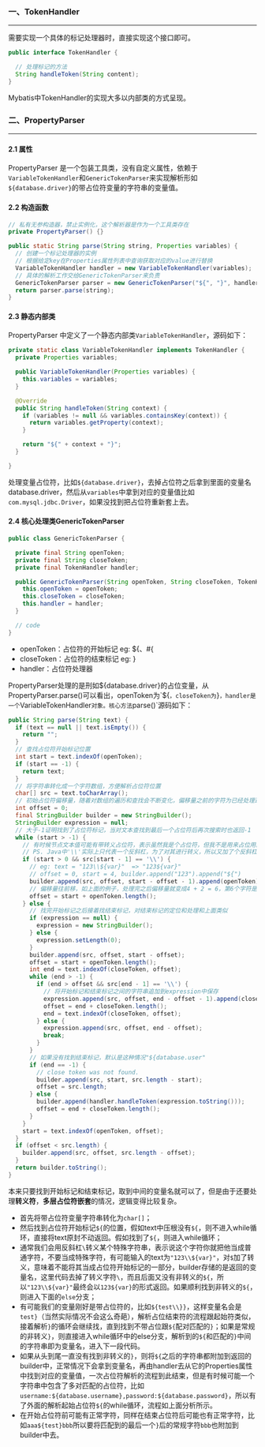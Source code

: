 ### 一、TokenHandler

---

需要实现一个具体的标记处理器时，直接实现这个接口即可。

```java
public interface TokenHandler {

  // 处理标记的方法
  String handleToken(String content);
}
```

Mybatis中TokenHandler的实现大多以内部类的方式呈现。



### 二、PropertyParser

---

#### 2.1 属性

PropertyParser 是一个包装工具类，没有自定义属性，依赖于`VariableTokenHandler`和`GenericTokenParser`来实现解析形如`${database.driver}`的带占位符变量的字符串的变量值。

#### 2.2 构造函数

```java
// 私有无参构造器，禁止实例化，这个解析器是作为一个工具类存在
private PropertyParser() {}

public static String parse(String string, Properties variables) {
  // 创建一个标记处理器的实例
  // 根据给定key在Properties属性列表中查询获取对应的value进行替换
  VariableTokenHandler handler = new VariableTokenHandler(variables);
  // 具体的解析工作交给GenericTokenParser来负责
  GenericTokenParser parser = new GenericTokenParser("${", "}", handler);
  return parser.parse(string);
}
```

#### 2.3 静态内部类

PropertyParser 中定义了一个静态内部类`VariableTokenHandler`，源码如下：

```java
private static class VariableTokenHandler implements TokenHandler {
  private Properties variables;

  public VariableTokenHandler(Properties variables) {
    this.variables = variables;
  }

  @Override
  public String handleToken(String context) {
    if (variables != null && variables.containsKey(context)) {
      return variables.getProperty(context);
    }

    return "${" + context + "}";
  }

}
```

处理变量占位符，比如`${database.driver}`，去掉占位符之后拿到里面的变量名database.driver，然后从`variables`中拿到对应的变量值比如`com.mysql.jdbc.Driver`，如果没找到把占位符重新套上去。

#### 2.4 核心处理类GenericTokenParser

```java
public class GenericTokenParser {

  private final String openToken;
  private final String closeToken;
  private final TokenHandler handler;

  public GenericTokenParser(String openToken, String closeToken, TokenHandler handler) {
    this.openToken = openToken;     
    this.closeToken = closeToken;
    this.handler = handler;
  }

  // code
}
```

- openToken：占位符的开始标记 eg: ${、#{
- closeToken：占位符的结束标记 eg: }
- handler：占位符处理器

PropertyParser处理的是刑如${database.driver}的占位变量，从PropertyParser.parse()可以看出，openToken为`${`，closeToken为`}`，handler是一个`VariableTokenHandler`对象。核心方法`parse()`源码如下：

```java
public String parse(String text) {
  if (text == null || text.isEmpty()) {
    return "";
  }
  // 查找占位符开始标记位置
  int start = text.indexOf(openToken);
  if (start == -1) {
    return text;
  }
  // 将字符串转化成一个字符数组，方便解析占位符位置
  char[] src = text.toCharArray();
  // 初始占位符偏移量，随着对数组的遍历和查找会不断变化，偏移量之前的字符为已经处理过的数据
  int offset = 0;
  final StringBuilder builder = new StringBuilder();
  StringBuilder expression = null;
  // 大于-1证明找到了占位符标记，当对文本查找到最后一个占位符后再次搜索时也返回-1
  while (start > -1) {
    // 有时候节点文本值可能有带转义占位符，表示虽然我是个占位符，但我不是用来占位用的，eg: \\${ 表示普通的"${"
    // PS. Java中'\\'实际上只代表一个反斜杠，为了对其进行转义，所以又加了个反斜杠
    if (start > 0 && src[start - 1] == '\\') {
      // eg: text = "123\\${var}"  => "123${var}"
      // offset = 0, start = 4, builder.append("123").append("${")
      builder.append(src, offset, start - offset - 1).append(openToken);
      // 偏移量往前移，如上面的例子，处理完之后偏移量就变成4 + 2 = 6，第6个字符是'v'
      offset = start + openToken.length();
    } else {
      // 找完开始标记之后接着找结束标记，对结束标记的定位和处理和上面类似
      if (expression == null) {
        expression = new StringBuilder();
      } else {
        expression.setLength(0);
      }
      builder.append(src, offset, start - offset);
      offset = start + openToken.length();
      int end = text.indexOf(closeToken, offset);
      while (end > -1) {
        if (end > offset && src[end - 1] == '\\') {
          // 将开始标记和结束标记之间的字符串追加到expression中保存
          expression.append(src, offset, end - offset - 1).append(closeToken);
          offset = end + closeToken.length();
          end = text.indexOf(closeToken, offset);
        } else {
          expression.append(src, offset, end - offset);
          break;
        }
      }
      // 如果没有找到结束标记，默认是这种情况"${database.user"
      if (end == -1) {
        // close token was not found.
        builder.append(src, start, src.length - start);
        offset = src.length;
      } else {
        builder.append(handler.handleToken(expression.toString()));
        offset = end + closeToken.length();
      }
    }
    start = text.indexOf(openToken, offset);
  }
  if (offset < src.length) {
    builder.append(src, offset, src.length - offset);
  }
  return builder.toString();
}
```

本来只要找到开始标记和结束标记，取到中间的变量名就可以了，但是由于还要处理**转义符**，**多层占位符嵌套**的情况，逻辑变得比较复杂。

- 首先将带占位符变量字符串转化为`char[]`；
- 然后找到占位符开始标记`${`的位置，假如text中压根没有`${`，则不进入while循环，直接将text原封不动返回。假如找到了`${`，则进入while循环；
- 通常我们会用反斜杠`\`转义某个特殊字符串，表示说这个字符你就把他当成普通字符，不要当成特殊字符，有可能输入的text为`"123\\${var}"`，对`$`加了转义，意味着不能将其当成占位符开始标记的一部分，builder存储的是返回的变量名，这里代码去掉了转义字符`\`，而且后面又没有非转义的`${`，所以`"123\\${var}"`最终会以`123${var}`的形式返回。如果顺利找到非转义的`${`，则进入下面的`else`分支；
- 有可能我们的变量刚好是带占位符的，比如`${test\\}}`，这样变量名会是`test}`（当然实际情况不会这么奇葩），解析占位结束符的流程跟起始符类似，接着解析`}`的循环会继续找，直到找到不带占位跟`${`配对匹配的`}`；如果是常规的非转义`}`，则直接进入while循环中的else分支，解析到的`${`和匹配的`}`中间的字符串即为变量名，进入下一段代码。
- 如果从头到尾一直没有找到非转义的`}`，则将`${`之后的字符串都附加到返回的builder中，正常情况下会拿到变量名，再由handler去从它的Properties属性中找到对应的变量值，一次占位符解析的流程到此结束，但是有时候可能一个字符串中包含了多对匹配的占位符，比如`username:${database.username},password:${database.password}`，所以有了外面的解析起始占位符`${`的while循环，流程如上面分析所示。
- 在开始占位符前可能有正常字符，同样在结束占位符后可能也有正常字符，比如`aaa${test}bbb`所以要将匹配到的最后一个`}`后的常规字符`bbb`也附加到builder中去。